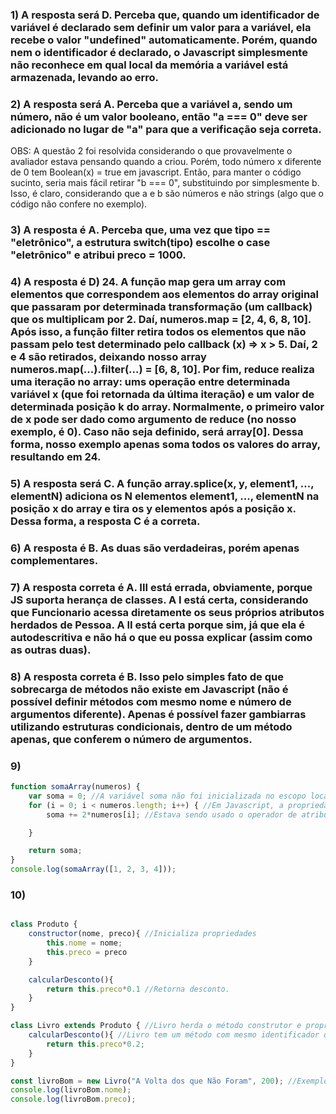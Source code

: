 ### **1)** A resposta será D. Perceba que, quando um identificador de variável é declarado sem definir um valor para a variável, ela recebe o valor "undefined" automaticamente. Porém, quando nem o identificador é declarado, o Javascript simplesmente não reconhece em qual local da memória a variável está armazenada, levando ao erro.

### **2)** A resposta será A. Perceba que a variável a, sendo um número, não é um valor booleano, então "a === 0" deve ser adicionado no lugar de "a" para que a verificação seja correta.

OBS: A questão 2 foi resolvida considerando o que provavelmente o avaliador estava pensando quando a criou. Porém, todo número x diferente de 0 tem Boolean(x) = true em javascript. Então, para manter o código sucinto, seria mais fácil retirar "b === 0", substituindo por simplesmente b. Isso, é claro, considerando que a e b são números e não strings (algo que o código não confere no exemplo). 

### **3)** A resposta é A. Perceba que, uma vez que tipo == "eletrônico", a estrutura switch(tipo) escolhe o case "eletrônico" e atribui preco = 1000.

### **4)** A resposta é D) 24. A função map gera um array com elementos que correspondem aos elementos do array original que passaram por determinada transformação (um callback) que os multiplicam por 2. Daí, numeros.map = [2, 4, 6, 8, 10]. Após isso, a função filter retira todos os elementos que não passam pelo test determinado pelo callback (x) => x > 5. Daí, 2 e 4 são retirados, deixando nosso array numeros.map(...).filter(...) = [6, 8, 10]. Por fim, reduce realiza uma iteração no array: ums operação entre determinada variável x (que foi retornada da última iteração) e um valor de determinada posição k do array. Normalmente, o primeiro valor de x pode ser dado como argumento de reduce (no nosso exemplo, é 0). Caso não seja definido, será array[0]. Dessa forma, nosso exemplo apenas soma todos os valores do array, resultando em 24.

### **5)** A resposta será C. A função array.splice(x, y, element1, ..., elementN) adiciona os N elementos element1, ..., elementN na posição x do array e tira os y elementos após a posição x. Dessa forma, a resposta C é a correta.

### **6)** A resposta é B. As duas são verdadeiras, porém apenas complementares.

### **7)** A resposta correta é A. III está errada, obviamente, porque JS suporta herança de classes. A I está certa, considerando que Funcionario acessa diretamente os seus próprios atributos herdados de Pessoa. A II está certa porque sim, já que ela é autodescritiva e não há o que eu possa explicar (assim como as outras duas).

### **8)** A resposta correta é B. Isso pelo simples fato de que sobrecarga de métodos não existe em Javascript (não é possível definir métodos com mesmo nome e número de argumentos diferente). Apenas é possível fazer gambiarras utilizando estruturas condicionais, dentro de um método apenas, que conferem o número de argumentos.

### **9)**

```javascript
function somaArray(numeros) {
    var soma = 0; //A variável soma não foi inicializada no escopo local.
    for (i = 0; i < numeros.length; i++) { //Em Javascript, a propriedade que representa o número de posições de um array "array" é array.length, não array.size.
        soma += 2*numeros[i]; //Estava sendo usado o operador de atribuição simples ao invés do operador de atribuição de adição, o que faria com que soma fosse retornada como o valor armazenado na última posição de numeros.

    }

    return soma;
}
console.log(somaArray([1, 2, 3, 4]));
```

### **10)** 

```javascript

class Produto {
    constructor(nome, preco){ //Inicializa propriedades
        this.nome = nome; 
        this.preco = preco
    }

    calcularDesconto(){
        return this.preco*0.1 //Retorna desconto.
    }
}

class Livro extends Produto { //Livro herda o método construtor e propriedades de Produto.
    calcularDesconto(){ //Livro tem um método com mesmo identificador que od e Produto, mas com código diferente (override, polimorfismo).
        return this.preco*0.2;
    }
}

const livroBom = new Livro("A Volta dos que Não Foram", 200); //Exemplo de instância de livro.
console.log(livroBom.nome); 
console.log(livroBom.preco);
```